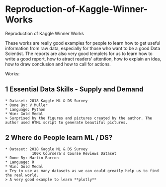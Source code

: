 # Reproduction-of-Kaggle-Winner-Works
Reproduction of Kaggle Winner Works

These works are really good examples for people to learn how to get useful information from raw data, especially for those who want to be a good Data Scientist.
The reports are also very good templets for us to learn how to write a good report, how to atract readers' attention, how to explain an idea, how to draw conclusion and how to call for actions.

Works:

## 1 Essential Data Skills - Supply and Demand
	* Dataset: 2018 Kaggle ML & DS Survey
	* Done By: V Muller
	* Language: Python
	* Win: Gold Medal 
	> Surprised by the figures and pictures created by the author. The author used HTML script to generate beautiful pictures.
	
## 2 Where do People learn ML / DS?
	* Dataset: 2018 Kaggle ML & DS Survey
				100K Coursera's Course Reviews Dataset
	* Done By: Martin Barron
	* Language: R
	* Win: Gold Medal 
	> Try to use as many datasets as we can could greatly help us to find the real world.
	> A very good example to learn **plotly**
